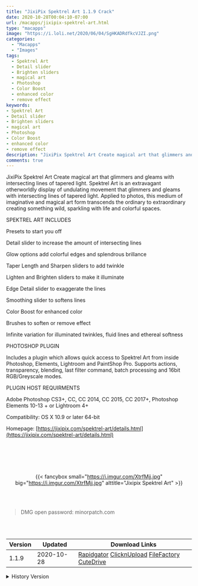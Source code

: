 ```yaml
---
title: "JixiPix Spektrel Art 1.1.9 Crack"
date: 2020-10-28T00:04:10-07:00
url: /macapps/jixipix-spektrel-art.html
type: "macapps"
image: "https://i.loli.net/2020/06/04/SgHKADRdfkcVJZI.png"
categories:
  - "Macapps"
  - "Images"
tags:
  - Spektrel Art
  - Detail slider
  - Brighten sliders
  - magical art
  - Photoshop
  - Color Boost
  - enhanced color
  - remove effect
keywords:
- Spektrel Art
- Detail slider
- Brighten sliders
- magical art
- Photoshop
- Color Boost
- enhanced color
- remove effect
description: "JixiPix Spektrel Art Create magical art that glimmers and gleams with intersecting lines of tapered light"
comments: true
---
```


JixiPix Spektrel Art Create magical art that glimmers and gleams with intersecting lines of tapered light. Spektrel Art is an extravagant otherworldly display of undulating movement that glimmers and gleams with intersecting lines of tapered light. Applied to photos, this medium of imaginative and magical art form transcends the ordinary to extraordinary creating something wild, sparkling with life and colorful spaces.

SPEKTREL ART INCLUDES

Presets to start you off

Detail slider to increase the amount of intersecting lines

Glow options add colorful edges and splendrous brillance

Taper Length and Sharpen sliders to add twinkle

Lighten and Brighten sliders to make it illuminate

Edge Detail slider to exaggerate the lines

Smoothing slider to softens lines

Color Boost for enhanced color

Brushes to soften or remove effect

Infinite variation for illuminated twinkles, fluid lines and ethereal softness



PHOTOSHOP PLUGIN

Includes a plugin which allows quick access to Spektrel Art from inside Photoshop, Elements, Lightroom and PaintShop Pro. Supports actions, transparency, blending, last filter command, batch processing and 16bit RGB/Greyscale modes.



PLUGIN HOST REQUIRMENTS

Adobe Photoshop CS3+, CC, CC 2014, CC 2015, CC 2017+, Photoshop Elements 10-13 + or Lightroom 4+



Compatibility: OS X 10.9 or later 64-bit

Homepage: [https://jixipix.com/spektrel-art/details.html](https://jixipix.com/spektrel-art/details.html)

<br/>
<br/>
<script async src="https://pagead2.googlesyndication.com/pagead/js/adsbygoogle.js"></script>
<ins class="adsbygoogle"
     style="display:block; text-align:center;"
     data-ad-layout="in-article"
     data-ad-format="fluid"
     data-ad-client="ca-pub-8746275014476192"
     data-ad-slot="5144997159"></ins>
<script>
     (adsbygoogle = window.adsbygoogle || []).push({});
</script>
<br/>
<br/>


<center>

{{< fancybox small="https://i.imgur.com/XtrfMjj.jpg" big="https://i.imgur.com/XtrfMjj.jpg" alttitle="Jixipix Spektrel Art" >}}

</center>

<br/>
<br/>


> DMG open password: minorpatch.com

<br/>

<br/>
<div id="history_version" class="history_version">

| Version | Updated | Download Links |
| ---- | ---- | ---- |
| 1.1.9 | 2020-10-28 | [Rapidgator](https://ouo.io/SJI0W5M)   [ClicknUpload](https://ouo.io/j0vW48)   [FileFactory](https://ouo.io/elBk4D)   [CuteDrive](https://ouo.io/5XzMb1) |
<details>
<summary>History Version</summary>

| Version | Updated | Download Links |
| ---- | ---- | ---- |
| 1.1.8 | 2020-08-28 | [UsersCloud](https://ouo.io/JnMX04)   [ClicknUpload](https://ouo.io/J7Dljc)   [FileFactory](https://ouo.io/u8q9Gu)   [CuteDrive](https://ouo.io/jXqUnQp) |
| 1.1.7 | 2020-07-09 | [UsersCloud](https://ouo.io/RKbehW)   [ClicknUpload](https://ouo.io/04TGaK)   [FileFactory](https://ouo.io/qdE24l)   [CuteDrive](https://ouo.io/lDWW9jF) |
| 1.1.5 | 2020-06-04 | [UsersCloud](https://ouo.io/Fzvoch)   [ClicknUpload](https://ouo.io/csg3IU)   [FileFactory](https://ouo.io/KGjQms)   [CuteDrive](https://ouo.io/JKB1Ze) |
</details>

</div>
